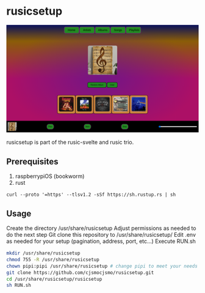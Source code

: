 # rusicsetup

![Project Screenshot](screenshot.png "width=450px")

rusicsetup is part of the rusic-svelte and rusic trio.


## Prerequisites

1. raspberrypiOS (bookworm)
2. rust

```
curl --proto '=https' --tlsv1.2 -sSf https://sh.rustup.rs | sh
```


## Usage

Create the directory /usr/share/rusicsetup
Adjust permissions as needed to do the next step
Git clone this repository to /usr/share/rusicsetup/
Edit .env as needed for your setup (pagination, address, port, etc...)
Execute RUN.sh


```bash
mkdir /usr/share/rusicsetup
chmod 755 -R /usr/share/rusicsetup
chown pipi:pipi /usr/share/rusicsetup # change pipi to meet your needs
git clone https://github.com/cjsmocjsmo/rusicsetup.git
cd /usr/share/rusicsetup/rusicsetup
sh RUN.sh
```